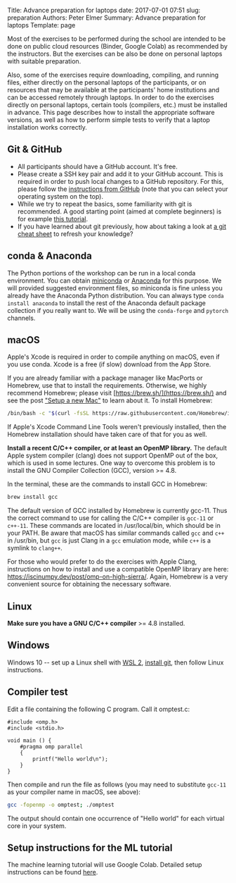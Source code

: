 Title: Advance preparation for laptops
date: 2017-07-01 07:51
slug: preparation
Authors: Peter Elmer
Summary: Advance preparation for laptops
Template: page

Most of the exercises to be performed during the school are intended to be done on
public cloud resources (Binder, Google Colab) as recommended by the instructors. But the
exercises can be also be done on personal laptops with suitable preparation.

Also, some of the exercises require downloading, compiling, and running files, either
directly on the personal laptops of the participants, or on resources that may be available
at the participants' home institutions and can be accessed remotely through laptops. In order
to do the exercises directly on personal laptops, certain tools (compilers, etc.)
must be installed in advance. This page describes how to install the appropriate
software versions, as well as how to perform simple tests to verify that a
laptop installation works correctly.

## Git & GitHub

* All participants should have a GitHub account. It's free.
* Please create a SSH key pair and add it to your GitHub account. This is required
  in order to push local changes to a GitHub repository.
  For this, please follow the [instructions from GitHub](https://docs.github.com/en/authentication/connecting-to-github-with-ssh/about-ssh)
  (note that you can select your operating system on the top).
* While we try to repeat the basics, some familiarity with git is recommended.
  A good starting point (aimed at complete beginners) is for example [this tutorial](https://swcarpentry.github.io/git-novice/).
* If you have learned about git previously,
  how about taking a look at [a git cheat sheet](https://about.gitlab.com/images/press/git-cheat-sheet.pdf) to refresh your knowledge?

## conda & Anaconda

The Python portions of the workshop can be run in a local conda environment. You can obtain [miniconda](https://docs.conda.io/en/latest/miniconda.html) or
[Anaconda](https://www.anaconda.com/distribution/#download-section) for this purpose. We will provided suggested environment files, so miniconda is fine unless you already have the Anaconda Python distribution. You can always type `conda install anaconda` to install the rest of the Anaconda default package collection if you really want to. We will be using the `conda-forge` and `pytorch` channels.

## macOS

Apple's Xcode is required in order to compile anything on macOS, even if you use conda.
Xcode is a free (if slow) download from the App Store.

If you are already familiar with a package manager like MacPorts or Homebrew,
use that to install the requirements. Otherwise, we highly recommend Homebrew;
please visit [https://brew.sh/](https://brew.sh/) and see the post ["Setup a new Mac"](https://iscinumpy.gitlab.io/post/setup-a-new-mac/)
to learn about it. To install Homebrew:

```bash
/bin/bash -c "$(curl -fsSL https://raw.githubusercontent.com/Homebrew/install/HEAD/install.sh)"
```

If Apple's Xcode Command Line Tools weren't previously installed, then the
Homebrew installation should have taken care of that for you as well.

**Install a recent C/C++ compiler, or at least an OpenMP library.** The default Apple system
compiler (clang) does not support OpenMP out of the box, which is used in some lectures. One way
to overcome this problem is to install the GNU Compiler Collection (GCC), version >= 4.8.

In the terminal, these are the commands to install GCC in Homebrew:
    
```bash
brew install gcc
```

The default version of GCC installed by Homebrew is currently gcc-11. Thus the
correct command to use for calling the C/C++ compiler is `gcc-11` or `c++-11`. These commands
are located in /usr/local/bin, which should be in your PATH. Be aware that
macOS has similar commands called `gcc` and `c++` in /usr/bin, but `gcc` is just
Clang in a `gcc` emulation mode, while `c++` is a symlink to `clang++`.

For those who would prefer to do the exercises with Apple Clang, instructions on how to install
and use a compatible OpenMP library are here: https://iscinumpy.dev/post/omp-on-high-sierra/.
Again, Homebrew is a very convenient source for obtaining the necessary software.

## Linux

**Make sure you have a GNU C/C++ compiler** >= 4.8 installed.

## Windows

Windows 10 -- set up a Linux shell with [WSL 2](https://docs.microsoft.com/en-us/windows/wsl/), [install git](https://docs.microsoft.com/en-us/windows/wsl/tutorials/wsl-git), then follow Linux instructions.

## Compiler test

Edit a file containing the following C program. Call it omptest.c:

```
#include <omp.h>
#include <stdio.h>

void main () {
    #pragma omp parallel
    {
        printf("Hello world\n");
    }
}
```

Then compile and run the file as follows (you may need to substitute `gcc-11` as your compiler name in macOS, see above):

```bash
gcc -fopenmp -o omptest; ./omptest
```

The output should contain one occurrence of "Hello world" for each virtual core in your system.

## Setup instructions for the ML tutorial

The machine learning tutorial will use Google Colab.
Detailed setup instructions can be found [here](https://github.com/savvy379/codashep_ml_2022/#readme).
